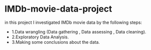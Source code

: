 # IMDb-movie-data-project
in this project I investigated IMDb movie data by the following steps:
- 1.Data wrangling (Data gathering , Data assessing , Data cleaning).
- 2.Exploratory Data Analysis.
- 3.Making some conclusions about the data.
